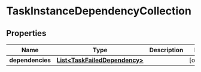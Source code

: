 

# TaskInstanceDependencyCollection


## Properties

| Name | Type | Description | Notes |
|------------ | ------------- | ------------- | -------------|
|**dependencies** | [**List&lt;TaskFailedDependency&gt;**](TaskFailedDependency.md) |  |  [optional] |



